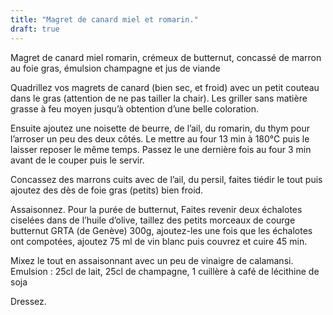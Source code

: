 ```yaml
---
title: "Magret de canard miel et romarin."
draft: true
---
```


Magret de canard miel romarin, crémeux de butternut, concassé de marron au foie gras, émulsion champagne et jus de viande

Quadrillez vos magrets de canard (bien sec, et froid) avec un petit couteau dans le gras (attention de ne pas tailler la chair).
Les griller sans matière grasse à feu moyen jusqu’à obtention d’une belle coloration.

Ensuite ajoutez une noisette de beurre, de l’ail, du romarin, du thym pour l’arroser un peu des deux côtés. Le mettre au four 13 min à 180°C puis le laisser reposer le même temps. Passez le une dernière fois au four 3 min avant de le couper puis le servir.

Concassez des marrons cuits avec de l’ail, du persil, faites tiédir le tout puis ajoutez des dès de foie gras (petits) bien froid. 

Assaisonnez.
Pour la purée de butternut, Faites revenir deux échalotes ciselées dans de l’huile d’olive, taillez des petits morceaux de courge butternut GRTA (de Genève) 300g, ajoutez-les une fois que les échalotes ont compotées, ajoutez 75 ml de vin blanc puis couvrez et cuire 45 min.

Mixez le tout en assaisonnant avec un peu de vinaigre de calamansi.
Emulsion : 25cl de lait, 25cl de champagne, 1 cuillère à café de lécithine de soja

Dressez.
